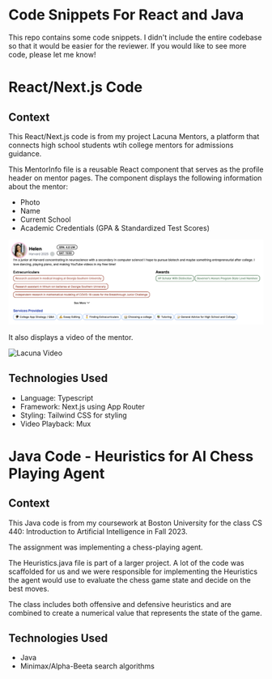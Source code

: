 # Code Snippets For React and Java

This repo contains some code snippets. I didn't include the entire codebase so that it would be easier for the reviewer. If you would like to see more code, please let me know!

# React/Next.js Code

## Context

This React/Next.js code is from my project Lacuna Mentors, a platform that connects high school students wtih college mentors for admissions guidance.

This MentorInfo file is a reusable React component that serves as the profile header on mentor pages. The component displays the following information about the mentor:

-   Photo
-   Name
-   Current School
-   Academic Credentials (GPA & Standardized Test Scores)

![Mentor Profile Header](lacuna-mentor-info.png)

It also displays a video of the mentor.

<img src="lacuna-video.gif" alt="Lacuna Video" height="200"/>

## Technologies Used

-   Language: Typescript
-   Framework: Next.js using App Router
-   Styling: Tailwind CSS for styling
-   Video Playback: Mux

# Java Code - Heuristics for AI Chess Playing Agent

## Context

This Java code is from my coursework at Boston University for the class CS 440: Introduction to Artificial Intelligence in Fall 2023.

The assignment was implementing a chess-playing agent.

The Heuristics.java file is part of a larger project. A lot of the code was scaffolded for us and we were responsible for implementing the Heuristics the agent would use to evaluate the chess game state and decide on the best moves.

The class includes both offensive and defensive heuristics and are combined to create a numerical value that represents the state of the game.

## Technologies Used

-   Java
-   Minimax/Alpha-Beeta search algorithms
